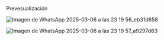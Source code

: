 Prevesualización 

![Imagen de WhatsApp 2025-03-06 a las 23 19 56_eb31d658](https://github.com/user-attachments/assets/77cf69ff-cc91-4941-93c0-bd1e4ab03c41)

![Imagen de WhatsApp 2025-03-06 a las 23 19 57_a9297d63](https://github.com/user-attachments/assets/bfd5f43f-7789-4b4d-b661-4ceaf423e761)



